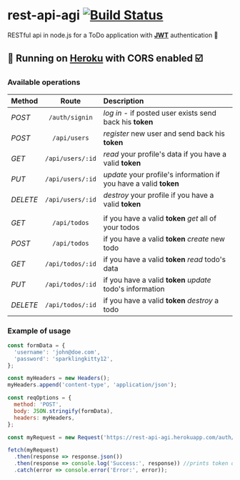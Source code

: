 # rest-api-agi [![Build Status](https://travis-ci.org/radlinskii/rest-api-agi.svg?branch=master)](https://travis-ci.org/radlinskii/rest-api-agi)

RESTful api in node.js for a ToDo application with [**JWT**](https://jwt.io/) authentication :closed_lock_with_key:

## :rocket: Running on [Heroku](https://rest-api-agi.herokuapp.com) with CORS enabled :ballot_box_with_check:

### Available operations

| Method | Route | Description |
| :--- | :---: | :--- |
| *POST* | `/auth/signin` | *log in* - if posted user exists send back his **token** |
| *POST* | `/api/users` | *register* new user and send back his **token** |
| *GET* | `/api/users/:id` | *read* your profile's data if you have a valid **token** |
| *PUT* | `/api/users/:id` | *update* your profile's information if you have a valid **token** |
| *DELETE* | `/api/users/:id` | *destroy* your profile if you have a valid **token** |
|  |  |  |
| *GET* | `/api/todos` | if you have a valid **token** *get* all of your todos |
| *POST* | `/api/todos` | if you have a valid **token** *create* new todo |
| *GET* | `/api/todos/:id` | if you have a valid **token** *read* todo's data |
| *PUT* | `/api/todos/:id` | if you have a valid **token** *update* todo's information |
| *DELETE* | `/api/todos/:id` | if you have a valid **token** *destroy* a todo |

### Example of usage

```javascript
const formData = {
  'username': 'john@doe.com',
  'password': 'sparklingkitty12',
};

const myHeaders = new Headers();
myHeaders.append('content-type', 'application/json');

const reqOptions = {
  method: 'POST',
  body: JSON.stringify(formData),
  headers: myHeaders,
};

const myRequest = new Request('https://rest-api-agi.herokuapp.com/auth/signin', reqOptions);

fetch(myRequest)
  .then(response => response.json())
  .then(response => console.log('Success:', response)) //prints token on successfull authentication
  .catch(error => console.error('Error:', error));
```
